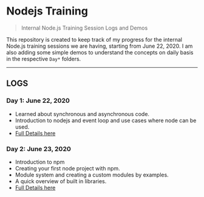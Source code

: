 # Nodejs Training

> Internal Node.js Training Session Logs and Demos

This repository is created to keep track of my progress for the internal Node.js training sessions we are having, starting from June 22, 2020. I am also adding some simple demos to understand the concepts on daily basis in the respective `Day*` folders.

---

## LOGS

### Day 1: June 22, 2020

- Learned about synchronous and asynchronous code.
- Introduction to nodejs and event loop and use cases where node can be used.
- [Full Details here](Day1/)

### Day 2: June 23, 2020

- Introduction to npm
- Creating your first node project with npm.
- Module system and creating a custom modules by examples.
- A quick overview of built in libraries.
- [Full Details here](Day2/)
